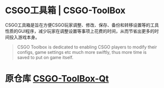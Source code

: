 # CSGO工具箱 | CSGO-ToolBox

CSGO工具箱是旨在方便CSGO玩家调整、修改、保存、备份和转移设置等的工具性质的GUI程序，减少玩家在调整设置等事项上花费的时间，从而节省出更多的时间投入游戏本身。

> CSGO Toolbox is dedicated to enabling CSGO players to modify their configs, game settings etc much more swiftly, thus more time is saved to put on game itself.


# 原仓库 [CSGO-ToolBox-Qt](https://github.com/Purple-CSGO/CSGO-Toolbox-Qt)
